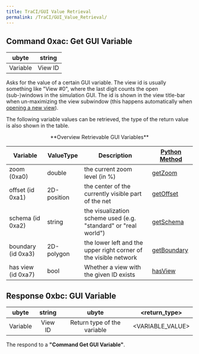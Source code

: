 ```yaml
---
title: TraCI/GUI Value Retrieval
permalink: /TraCI/GUI_Value_Retrieval/
---
```


## Command 0xac: Get GUI Variable

|  ubyte   | string  |
| :------: | :-----: |
| Variable | View ID |

Asks for the value of a certain GUI variable. The view id is usually
something like "View \#0", where the last digit counts the open
(sub-)windows in the simulation GUI. The id is shown in the view
title-bar when un-maximizing the view subwindow (this happens
automatically when [opening a new
view](../SUMO-GUI.md#multiple_views)).

The following variable values can be retrieved, the type of the return
value is also shown in the table.

<center>**Overview Retrievable GUI Variables**</center>

| Variable           | ValueType   | Description            | [Python Method](../TraCI/Interfacing_TraCI_from_Python.md)                |
| ------------------ | ----------- | ---------------------------------------------------------------- | -------------------------------------------------------- |
| zoom (0xa0)        | double      | the current zoom level (in %)                    | [getZoom](https://sumo.dlr.de/pydoc/traci._gui.html#GuiDomain-getZoom)         |
| offset (id 0xa1)   | 2D-position | the center of the currently visible part of the net              | [getOffset](https://sumo.dlr.de/pydoc/traci._gui.html#GuiDomain-getOffset)     |
| schema (id 0xa2)   | string      | the visualization scheme used (e.g. "standard" or "real world")  | [getSchema](https://sumo.dlr.de/pydoc/traci._gui.html#GuiDomain-getSchema)     |
| boundary (id 0xa3) | 2D-polygon  | the lower left and the upper right corner of the visible network | [getBoundary](https://sumo.dlr.de/pydoc/traci._gui.html#GuiDomain-getBoundary) |
| has view (id 0xa7) | bool        | Whether a view with the given ID exists                          | [hasView](https://sumo.dlr.de/pydoc/traci._gui.html#GuiDomain-hasView) |


## Response 0xbc: GUI Variable

|  ubyte   | string  |            ubyte            |  <return_type\>   |
| :------: | :-----: | :-------------------------: | :--------------: |
| Variable | View ID | Return type of the variable | <VARIABLE_VALUE\> |

The respond to a **"Command Get GUI Variable"**.
